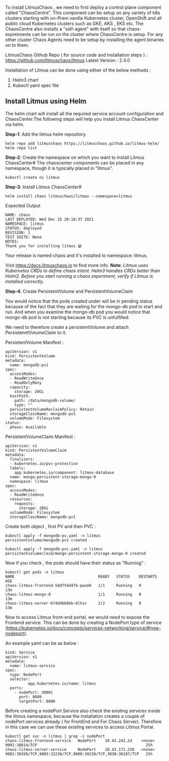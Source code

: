 To install LitmusChaos , we need to first deploy a control plane component called "ChaosCentre". This component can be setup on  any variety of k8s clusters starting with on-Prem vanilla Kubernetes cluster, OpenShift and all public cloud Kubernetes clusters such as GKE, AKS , EKS etc. The ChaosCentre also installs a "self-agent" with itself so that chaos-expreiments can be run on the cluster where ChaosCentre is setup. For any other cluster Chaos Agents need to be setup by installing the agent binaries on to them. 

LitmusChaos Github Repo ( for source code and installation steps ) : https://github.com/litmuschaos/litmus 
Latest Version : 2.4.0 

Installation of Litmus can be done using either of the below methods : 
1. Helm3 chart
2. Kubectl yaml spec file

## Install Litmus using Helm

The helm chart will install all the required service account configuration and ChaosCenter.The following steps will help you install Litmus ChaosCenter via helm.

**Step-1**: Add the litmus helm repository

```
helm repo add litmuschaos https://litmuschaos.github.io/litmus-helm/
helm repo list
```

**Step-2**: Create the namespace on which you want to install Litmus ChaosCenter#
The chaoscenter components can be placed in any namespace, though it is typically placed in "litmus".

``kubectl create ns litmus``

**Step-3**: Install Litmus ChaosCenter#

``helm install chaos litmuschaos/litmus --namespace=litmus``

Expected Output
```
NAME: chaos
LAST DEPLOYED: Wed Dec 15 20:18:37 2021
NAMESPACE: litmus
STATUS: deployed
REVISION: 1
TEST SUITE: None
NOTES:
Thank you for installing litmus 😀
```
Your release is named chaos and it's installed to namespace: litmus.

Visit https://docs.litmuschaos.io to find more info.
**Note**: *Litmus uses Kubernetes CRDs to define chaos intent. Helm3 handles CRDs better than Helm2. Before you start running a chaos experiment, verify if Litmus is installed correctly.*

**Step-4**: Create PersistentVolume and PersistentVolumeClaim 

You would notice that the pods created under will be in pending status because of the fact that they are waiting for the mongo-db pod to start and run. And when you examine the mongo-db pod you would notice that mongo-db pod is not starting because its PVC is unfulfilled. 

We need to therefore create a persistentVolume and attach PersistenntVolumeClaim to it. 

PersistentVolume Manifest :

```
apiVersion: v1
kind: PersistentVolume
metadata:
  name: mongodb-pv1
spec:
  accessModes:
  - ReadWriteOnce
  - ReadOnlyMany
  capacity:
    storage: 20Gi
  hostPath:
    path: /data/mongodb-volume/
    type: ""
  persistentVolumeReclaimPolicy: Retain
  storageClassName: mongodb-pv1
  volumeMode: Filesystem
status:
  phase: Available
```

PersistentVolumeClaim Manifest :

```
apiVersion: v1
kind: PersistentVolumeClaim
metadata:
  finalizers:
  - kubernetes.io/pvc-protection
  labels:
    app.kubernetes.io/component: litmus-database
  name: mongo-persistent-storage-mongo-0
  namespace: litmus
spec:
  accessModes:
  - ReadWriteOnce
  resources:
    requests:
      storage: 20Gi
  volumeMode: Filesystem
  storageClassName: mongodb-pv1
```
Create both object , first PV and then PVC : 
```
kubectl apply -f mongodb-pv.yaml -n litmus
persistentvolume/mongodb-pv1 created

kubectl apply -f mongodb-pvc.yaml -n litmus
persistentvolumeclaim/mongo-persistent-storage-mongo-0 created
```

Now if you check , the pods should have their status as "Running" :

```
kubectl get pods -n litmus
NAME                                     READY   STATUS    RESTARTS   AGE
chaos-litmus-frontend-5ddf54d47b-pwxm9   1/1     Running   0          13m
chaos-litmus-mongo-0                     1/1     Running   0          13m
chaos-litmus-server-674d4bb6bb-6lhsv     2/2     Running   0          13m
```

Now to access Litmus front-end portal, we would need to expose the Frontend service. This can be done by creating a NodePort type of service (https://kubernetes.io/docs/concepts/services-networking/service/#type-nodeport). 

An example yaml can be as below : 

```
kind: Service
apiVersion: v1
metadata:
  name: litmus-service
spec:
  type: NodePort
  selector:
          app.kubernetes.io/name: litmus
  ports:
    - nodePort: 30001
      port: 8080
      targetPort: 8080
```
Before creating a nodePort Service also check the existing services inside the litmus namespace, because the installation creates a couple of nodePort services already ( for FrontEnd and For Chaos Server). Therefore in this case we can use these existing services to access Litmus Portal. 

```
kubectl get svc -n litmus | grep -i nodePort
chaos-litmus-frontend-service   NodePort    10.43.242.24    <none>        9091:30814/TCP                                                25h
chaos-litmus-server-service     NodePort    10.43.171.236   <none>        9002:30399/TCP,9003:32238/TCP,8000:30238/TCP,3030:30187/TCP   25h
```
